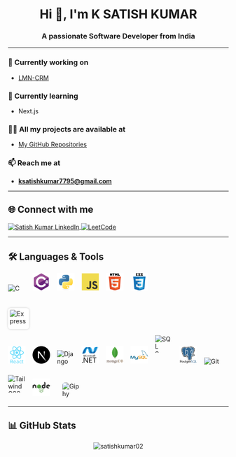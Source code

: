 <h1 align="center">Hi 👋, I'm K SATISH KUMAR</h1>
<h3 align="center">A passionate Software Developer from India</h3>

---

### 🔭 Currently working on
- [LMN-CRM](https://github.com/SATISHKUMAR02/LMN-CRM)

### 🌱 Currently learning
- Next.js

### 👨‍💻 All my projects are available at
- [My GitHub Repositories](https://github.com/SATISHKUMAR02/)

### 📫 Reach me at
- **ksatishkumar7795@gmail.com**

---

## 🌐 Connect with me

<p align="left">
  <a href="https://linkedin.com/in/satish-kumar-a348aa321/" target="blank">
    <img align="center" src="https://skillicons.dev/icons?i=linkedin" alt="Satish Kumar LinkedIn" height="40"/>
  </a>
  <a href="https://leetcode.com/u/satishkumar02/" target="blank">
    <img align="center" src="https://cdn.jsdelivr.net/gh/devicons/devicon/icons/leetcode/leetcode-original.svg" alt="LeetCode" height="40"/>
  </a>
</p>

---

## 🛠️ Languages & Tools

<p align="left" style="white-space: nowrap;">
  <!-- C icon -->
  <img src="https://cdn.jsdelivr.net/gh/devicons/devicon/icons/c/c-original.svg" alt="C" width="40" height="40" style="display: inline-block; margin-right: 12px;" />
  
  <!-- C# -->
  <img src="https://raw.githubusercontent.com/devicons/devicon/master/icons/csharp/csharp-original.svg" alt="C#" width="40" height="40" style="display: inline-block; margin-right: 12px;" />
  
  <!-- Python -->
  <img src="https://raw.githubusercontent.com/devicons/devicon/master/icons/python/python-original.svg" alt="Python" width="40" height="40" style="display: inline-block; margin-right: 12px;" />
  
  <!-- JavaScript -->
  <img src="https://raw.githubusercontent.com/devicons/devicon/master/icons/javascript/javascript-original.svg" alt="JavaScript" width="40" height="40" style="display: inline-block; margin-right: 12px;" />
  
  <!-- HTML5 -->
  <img src="https://raw.githubusercontent.com/devicons/devicon/master/icons/html5/html5-original-wordmark.svg" alt="HTML5" width="40" height="40" style="display: inline-block; margin-right: 12px;" />
  
  <!-- CSS3 -->
  <img src="https://raw.githubusercontent.com/devicons/devicon/master/icons/css3/css3-original-wordmark.svg" alt="CSS3" width="40" height="40" style="display: inline-block; margin-right: 12px;" />
  
  <!-- Express.js icon with white background & subtle shadow -->
  <img src="https://cdn.jsdelivr.net/gh/devicons/devicon/icons/express/express-original-wordmark.svg" alt="Express" width="40" height="40" 
    style="background-color:#fff; border-radius:6px; padding:4px; box-shadow:0 0 5px rgba(0,0,0,0.2); display: inline-block; margin-right: 12px;" />
  
  <!-- React -->
  <img src="https://raw.githubusercontent.com/devicons/devicon/master/icons/react/react-original-wordmark.svg" alt="React" width="40" height="40" style="display: inline-block; margin-right: 12px;" />
  
  <!-- Next.js -->
  <img src="https://raw.githubusercontent.com/devicons/devicon/master/icons/nextjs/nextjs-original.svg" alt="Next.js" width="40" height="40" style="display: inline-block; margin-right: 12px;" />
  
  <!-- Django -->
  <img src="https://cdn.worldvectorlogo.com/logos/django.svg" alt="Django" width="40" height="40" style="display: inline-block; margin-right: 12px;" />
  
  <!-- .NET -->
  <img src="https://raw.githubusercontent.com/devicons/devicon/master/icons/dot-net/dot-net-original-wordmark.svg" alt=".NET" width="40" height="40" style="display: inline-block; margin-right: 12px;" />
  
  <!-- MongoDB -->
  <img src="https://raw.githubusercontent.com/devicons/devicon/master/icons/mongodb/mongodb-original-wordmark.svg" alt="MongoDB" width="40" height="40" style="display: inline-block; margin-right: 12px;" />
  
  <!-- MySQL -->
  <img src="https://raw.githubusercontent.com/devicons/devicon/master/icons/mysql/mysql-original-wordmark.svg" alt="MySQL" width="40" height="40" style="display: inline-block; margin-right: 12px;" />
  
  <!-- SQL Server -->
  <img src="https://www.svgrepo.com/show/303229/microsoft-sql-server-logo.svg" alt="SQL Server" width="40" height="40" style="display: inline-block; margin-right: 12px;" />
  
  <!-- PostgreSQL -->
  <img src="https://raw.githubusercontent.com/devicons/devicon/master/icons/postgresql/postgresql-original-wordmark.svg" alt="PostgreSQL" width="40" height="40" style="display: inline-block; margin-right: 12px;" />
  
  <!-- Git -->
  <img src="https://www.vectorlogo.zone/logos/git-scm/git-scm-icon.svg" alt="Git" width="40" height="40" style="display: inline-block; margin-right: 12px;" />
  
  <!-- Tailwind CSS -->
  <img src="https://www.vectorlogo.zone/logos/tailwindcss/tailwindcss-icon.svg" alt="Tailwind CSS" width="40" height="40" style="display: inline-block; margin-right: 12px;" />
  
  <!-- Node.js -->
  <img src="https://raw.githubusercontent.com/devicons/devicon/master/icons/nodejs/nodejs-original-wordmark.svg" alt="Node.js" width="40" height="40" style="display: inline-block; margin-right: 12px;" />
  
  <!-- Giphy Icon -->
  <img src="https://seeklogo.com/images/G/giphy-logo-40973FAE18-seeklogo.com.png" alt="Giphy" width="40" height="40" style="border-radius:6px; display: inline-block; margin-left: 12px;" />
</p>

---

## 📊 GitHub Stats

<p align="center">
  <img src="https://github-readme-stats.vercel.app/api/top-langs?username=satishkumar02&show_icons=true&locale=en&layout=compact&theme=radical" alt="satishkumar02" />
</p>
